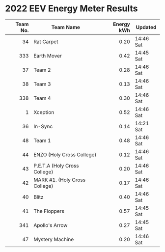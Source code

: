 # 2022 EEV Energy Meter Results
|Team No.|Team Name|Energy kWh|Updated|
|---:|---|---:|---|
|34|Rat Carpet|0.20|14:46 Sat|
|333|Earth Mover|0.42|14:45 Sat|
|37|Team 2|0.28|14:46 Sat|
|38|Team 3|0.13|14:46 Sat|
|338|Team 4|0.30|14:46 Sat|
|1|Xception|0.52|14:46 Sat|
|36|In-Sync|0.14|14:21 Sat|
|48|Team 1|0.48|14:46 Sat|
|44|ENZO (Holy Cross College)|0.12|14:46 Sat|
|43|P.E.T.A (Holy Cross College)|0.20|14:46 Sat|
|42|MARK #1. (Holy Cross College)|0.17|14:46 Sat|
|40|Blitz|0.40|14:46 Sat|
|41|The Floppers|0.57|14:45 Sat|
|341|Apollo's Arrow|0.27|14:45 Sat|
|47|Mystery Machine|0.20|14:46 Sat|
